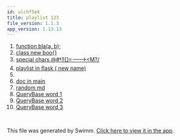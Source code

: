 ```yaml
---
id: ulchf5ek
title: playlist 123
file_version: 1.1.3
app_version: 1.13.13
---
```


<!-- Steps - Do not remove this comment -->
1. [function bla(a, b);](function-blaa-b.rt5o6ia3.sw.md)
2. [class new boo{}](class-new-boo.gpxqf7gg.sw.md)
3. [special chars @#$%$👎[]=---><M?/](special-chars-m.k1159w5t.sw.md)
4. [playlist in flask ( new name) ](playlist-in-flask-new-name.tnshk.pl.sw.md)
5. [<BaseClass> ](baseclass.m1v69ck9.sw.md)
6. [doc in main](doc-in-main.wmr0o6jw.sw.md)
7. [random md](https://raw.githubusercontent.com/ReactiveCocoa/ReactiveCocoa/master/CHANGELOG.md)
8. [QueryBase <something /> word 1](querybase-something-word-1.inkn2i65.sw.md)
9. [QueryBase <something /> word 2](querybase-something-word-2.l6grya9g.sw.md)
10. [QueryBase <something /> word 3](querybase-something-word-3.x9ayslpy.sw.md)


<br/>

This file was generated by Swimm. [Click here to view it in the app](https://app.swimm.io/repos/Z2l0aHViJTNBJTNBZmxhc2slM0ElM0FuYWRhdi1zd2ltbQ==/playlists/ulchf5ek).
